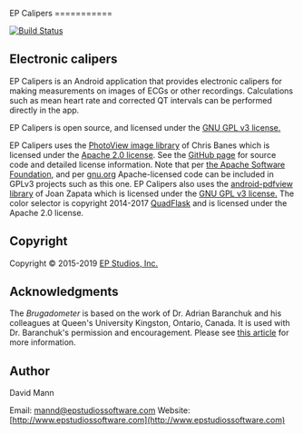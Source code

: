 EP Calipers ===========

[![Build Status](https://travis-ci.org/mannd/epcalipers-android.svg?branch=master)](https://travis-ci.org/mannd/epcalipers-android)

## Electronic calipers

EP Calipers is an Android application that provides electronic
calipers for making measurements on images of ECGs or other
recordings.  Calculations such as mean heart rate and corrected QT
intervals can be performed directly in the app.

EP Calipers is open source, and licensed under the
[GNU GPL v3 license.](http://www.gnu.org/licenses/gpl.html)

EP Calipers uses the
[PhotoView image library](https://github.com/chrisbanes/PhotoView) of
Chris Banes which is licensed under the
[Apache 2.0 license](https://www.apache.org/licenses/LICENSE-2.0).
See the [GitHub page](https://github.com/chrisbanes/PhotoView) for
source code and detailed license information.  Note that per
[the Apache Software Foundation](http://www.apache.org/licenses/GPL-compatibility.html),
and per
[gnu.org](https://www.gnu.org/licenses/license-list.en.html#GPLCompatibleLicenses)
Apache-licensed code can be included in GPLv3 projects such as this
one.  EP Calipers also uses the
[android-pdfview library](https://github.com/JoanZapata/android-pdfview)
of Joan Zapata which is licensed under the
[GNU GPL v3 license.](http://www.gnu.org/licenses/gpl.html) The color
selector is copyright 2014-2017
[QuadFlask](https://github.com/QuadFlask/colorpicker) and is licensed
under the Apache 2.0 license.


## Copyright

Copyright © 2015-2019
[EP Studios, Inc.](http://www.epstudiossoftware.com)

## Acknowledgments

The *Brugadometer* is based on the work of Dr. Adrian Baranchuk and
his colleagues at Queen's University Kingston, Ontario, Canada.  It is
used with Dr. Baranchuk's permission and encouragement.  Please see
[this article](http://europace.oxfordjournals.org/content/16/11/1639)
for more information.

## Author

David Mann

Email:
[mannd@epstudiossoftware.com](mailto:mannd@epstudiossoftware.com)
Website:
[http://www.epstudiossoftware.com](http://www.epstudiossoftware.com)
